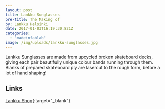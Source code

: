 ```yaml
---
layout: post
title: Lankku Sunglasses
pre-title: The Making of
by: Lankku Helsinki
date: 2017-01-03T16:19:30.821Z
categories:
  - "madeinfablab"
image: /img/uploads/lankku-sunglasses.jpg
---
```


Lankku Sunglasses are made from upcycled broken skateboard decks, giving each pair beautifully unique colour bands running through them. Blanks of prepared skateboard ply are lasercut to the rough form, before a lot of hand shaping!

Links
-----

[Lankku Shop](http://lankkushop.fi/){:target="_blank"}
